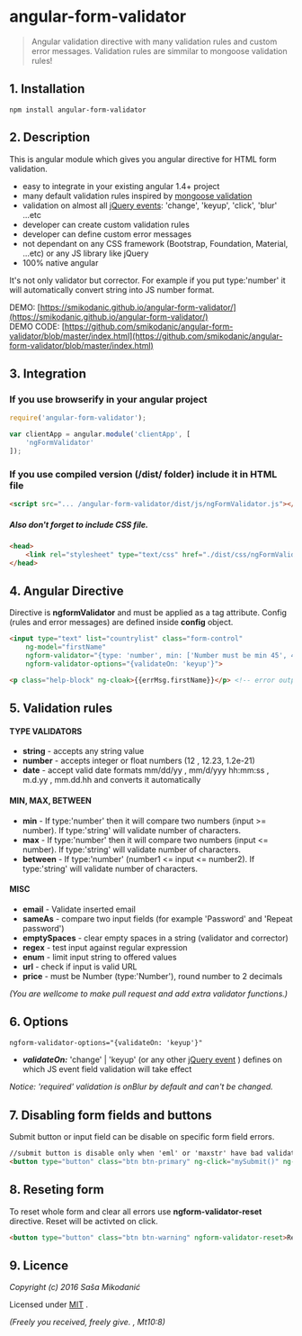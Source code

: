 # angular-form-validator
> Angular validation directive with many validation rules and custom error messages.
> Validation rules are simmilar to mongoose validation rules!



## 1. Installation
`npm install angular-form-validator`



## 2. Description
This is angular module which gives you angular directive for HTML form validation.
- easy to integrate in your existing angular 1.4+ project
- many default validation rules inspired by [mongoose validation](http://mongoosejs.com/docs/validation.html)
- validation on almost all [jQuery events](https://api.jquery.com/category/events/): 'change', 'keyup', 'click', 'blur' ...etc
- developer can create custom validation rules
- developer can define custom error messages
- not dependant on any CSS framework (Bootstrap, Foundation, Material, ...etc) or any JS library like jQuery
- 100% native angular

It's not only validator but corrector. For example if you put type:'number' it will automatically convert string into JS number format.

DEMO: [https://smikodanic.github.io/angular-form-validator/](https://smikodanic.github.io/angular-form-validator/)<br>
DEMO CODE: [https://github.com/smikodanic/angular-form-validator/blob/master/index.html](https://github.com/smikodanic/angular-form-validator/blob/master/index.html)


## 3. Integration

### If you use browserify in your angular project

```javascript
require('angular-form-validator');

var clientApp = angular.module('clientApp', [
    'ngFormValidator'
]);
```

### If you use compiled version (/dist/ folder) include it in HTML file

```html
<script src="... /angular-form-validator/dist/js/ngFormValidator.js"></script>
```

##### Also don't forget to include CSS file.
```html
<head>
	<link rel="stylesheet" type="text/css" href="./dist/css/ngFormValidator.css">
</head>
```


## 4. Angular Directive
Directive is **ngformValidator** and must be applied as a tag attribute.
Config (rules and error messages) are defined inside **config** object.

```html
<input type="text" list="countrylist" class="form-control"
	ng-model="firstName"
	ngform-validator="{type: 'number', min: ['Number must be min 45', 45]}"
	ngform-validator-options="{validateOn: 'keyup'}">

<p class="help-block" ng-cloak>{{errMsg.firstName}}</p> <!-- error output -->
```



## 5. Validation rules

#### TYPE VALIDATORS
- **string** - accepts any string value
- **number** - accepts integer or float numbers (12 , 12.23, 1.2e-21)
- **date** - accept valid date formats mm/dd/yy , mm/d/yyy hh:mm:ss , m.d.yy , mm.dd.hh and converts it automatically

#### MIN, MAX, BETWEEN
- **min** - If type:'number' then it will compare two numbers (input >= number). If type:'string' will validate number of characters.
- **max** - If type:'number' then it will compare two numbers (input <= number). If type:'string' will validate number of characters.
- **between** - If type:'number' (number1 <= input <= number2). If type:'string' will validate number of characters.

#### MISC
- **email** - Validate inserted email
- **sameAs** - compare two input fields (for example 'Password' and 'Repeat password')
- **emptySpaces** - clear empty spaces in a string (validator and corrector)
- **regex** - test input against regular expression
- **enum** - limit input string to offered values
- **url** - check if input is valid URL
- **price** - must be Number (type:'Number'), round number to 2 decimals

*(You are wellcome to make pull request and add extra validator functions.)*



## 6. Options

```html
ngform-validator-options="{validateOn: 'keyup'}"
```

- ***validateOn:*** 'change' | 'keyup' (or any other [jQuery event](https://api.jquery.com/category/events/) ) defines on which JS event field validation will take effect


*Notice: 'required' validation is onBlur by default and can't be changed.*



## 7. Disabling form fields and buttons
Submit button or input field can be disable on specific form field errors.

```html
//submit button is disable only when 'eml' or 'maxstr' have bad validations. Use ng-disabled dirctive.
<button type="button" class="btn btn-primary" ng-click="mySubmit()" ng-disabled="errMsg.eml || errMsg.maxstr">Submit</button>
```



## 8. Reseting form
To reset whole form and clear all errors use **ngform-validator-reset** directive. Reset will be activted on click.

```html
<button type="button" class="btn btn-warning" ngform-validator-reset>Reset</button>
```




## 9. Licence
*Copyright (c) 2016 Saša Mikodanić*

Licensed under [MIT](https://github.com/smikodanic/angular-form-validator/blob/master/LICENSE) .

*(Freely you received, freely give. , Mt10:8)*


